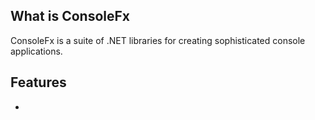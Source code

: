 ## What is ConsoleFx
ConsoleFx is a suite of .NET libraries for creating sophisticated console applications.

## Features
* 
